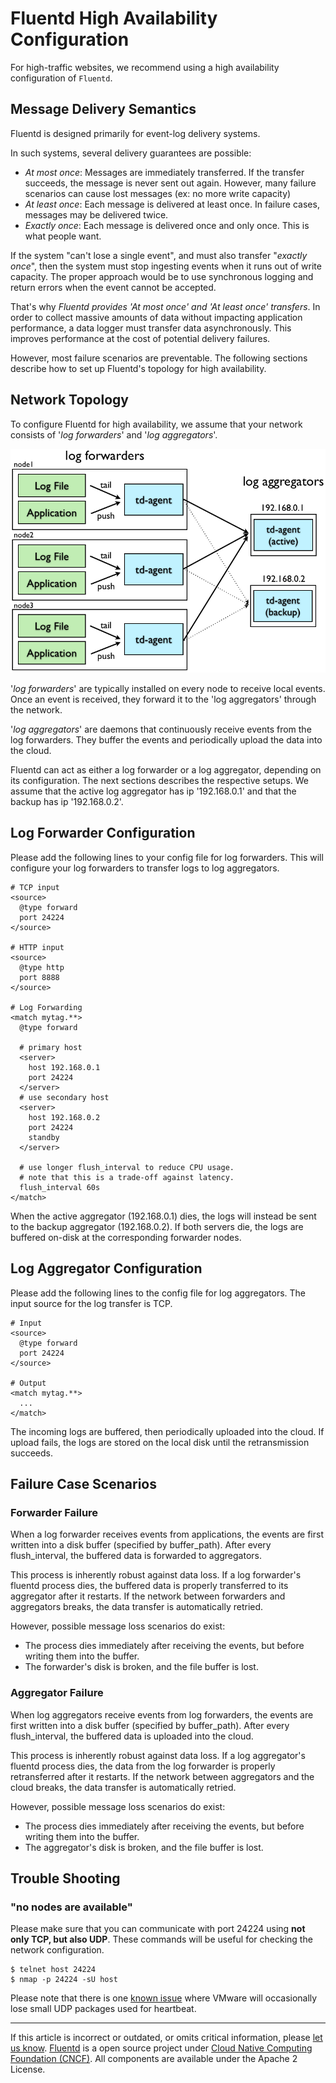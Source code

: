 # Fluentd High Availability Configuration

For high-traffic websites, we recommend using a high availability
configuration of `Fluentd`.


## Message Delivery Semantics

Fluentd is designed primarily for event-log delivery systems.

In such systems, several delivery guarantees are possible:

-   *At most once*: Messages are immediately transferred. If the
    transfer succeeds, the message is never sent out again. However,
    many failure scenarios can cause lost messages (ex: no more write
    capacity)
-   *At least once*: Each message is delivered at least once. In failure
    cases, messages may be delivered twice.
-   *Exactly once*: Each message is delivered once and only once. This
    is what people want.

If the system "can't lose a single event", and must also transfer
"*exactly once*", then the system must stop ingesting events when it
runs out of write capacity. The proper approach would be to use
synchronous logging and return errors when the event cannot be accepted.

That's why *Fluentd provides 'At most once' and 'At least once'
transfers*. In order to collect massive amounts of data without
impacting application performance, a data logger must transfer data
asynchronously. This improves performance at the cost of potential
delivery failures.

However, most failure scenarios are preventable. The following sections
describe how to set up Fluentd's topology for high availability.

## Network Topology

To configure Fluentd for high availability, we assume that your network
consists of '*log forwarders*' and '*log aggregators*'.

![](/images/fluentd_ha.png)

'*log forwarders*' are typically installed on every node to receive
local events. Once an event is received, they forward it to the 'log
aggregators' through the network.

'*log aggregators*' are daemons that continuously receive events from
the log forwarders. They buffer the events and periodically upload the
data into the cloud.

Fluentd can act as either a log forwarder or a log aggregator, depending
on its configuration. The next sections describes the respective setups.
We assume that the active log aggregator has ip '192.168.0.1' and that
the backup has ip '192.168.0.2'.

## Log Forwarder Configuration

Please add the following lines to your config file for log forwarders.
This will configure your log forwarders to transfer logs to log
aggregators.

``` {.CodeRay}
# TCP input
<source>
  @type forward
  port 24224
</source>

# HTTP input
<source>
  @type http
  port 8888
</source>

# Log Forwarding
<match mytag.**>
  @type forward

  # primary host
  <server>
    host 192.168.0.1
    port 24224
  </server>
  # use secondary host
  <server>
    host 192.168.0.2
    port 24224
    standby
  </server>

  # use longer flush_interval to reduce CPU usage.
  # note that this is a trade-off against latency.
  flush_interval 60s
</match>
```

When the active aggregator (192.168.0.1) dies, the logs will instead be
sent to the backup aggregator (192.168.0.2). If both servers die, the
logs are buffered on-disk at the corresponding forwarder nodes.

## Log Aggregator Configuration

Please add the following lines to the config file for log aggregators.
The input source for the log transfer is TCP.

``` {.CodeRay}
# Input
<source>
  @type forward
  port 24224
</source>

# Output
<match mytag.**>
  ...
</match>
```

The incoming logs are buffered, then periodically uploaded into the
cloud. If upload fails, the logs are stored on the local disk until the
retransmission succeeds.

## Failure Case Scenarios

### Forwarder Failure

When a log forwarder receives events from applications, the events are
first written into a disk buffer (specified by buffer\_path). After
every flush\_interval, the buffered data is forwarded to aggregators.

This process is inherently robust against data loss. If a log
forwarder's fluentd process dies, the buffered data is properly
transferred to its aggregator after it restarts. If the network between
forwarders and aggregators breaks, the data transfer is automatically
retried.

However, possible message loss scenarios do exist:

-   The process dies immediately after receiving the events, but before
    writing them into the buffer.
-   The forwarder's disk is broken, and the file buffer is lost.

### Aggregator Failure

When log aggregators receive events from log forwarders, the events are
first written into a disk buffer (specified by buffer\_path). After
every flush\_interval, the buffered data is uploaded into the cloud.

This process is inherently robust against data loss. If a log
aggregator's fluentd process dies, the data from the log forwarder is
properly retransferred after it restarts. If the network between
aggregators and the cloud breaks, the data transfer is automatically
retried.

However, possible message loss scenarios do exist:

-   The process dies immediately after receiving the events, but before
    writing them into the buffer.
-   The aggregator's disk is broken, and the file buffer is lost.

## Trouble Shooting

### "no nodes are available"

Please make sure that you can communicate with port 24224 using **not
only TCP, but also UDP**. These commands will be useful for checking the
network configuration.

``` {.CodeRay}
$ telnet host 24224
$ nmap -p 24224 -sU host
```

Please note that there is one [known
issue](http://kb.vmware.com/selfservice/microsites/search.do?language=en_US&cmd=displayKC&externalId=2019944)
where VMware will occasionally lose small UDP packages used for
heartbeat.


------------------------------------------------------------------------

If this article is incorrect or outdated, or omits critical information,
please [let us know](https://github.com/fluent/fluentd-docs/issues?state=open).
[Fluentd](http://www.fluentd.org/) is a open source project under [Cloud
Native Computing Foundation (CNCF)](https://cncf.io/). All components
are available under the Apache 2 License.
